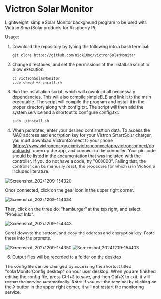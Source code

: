# Victron Solar Monitor
Lightweight, simple Solar Monitor background program to be used with Victron SmartSolar products for Raspberry Pi.

Usage:
1. Download the repository by typing the following into a bash terminal:
   ```
   git clone https://github.com/nick10mc/victronSolarMonitor
   ```
2. Change directories, and set the permissions of the install.sh script to allow execution.
   ```
   cd victronSolarMonitor
   sudo chmod +x insall.sh
   ```
3. Run the installation script, which will download all neccessary dependencies. This will also compile simpleBLE and link it to the main executable. The script will compile the program and install it in the proper directory along with config.txt. The script will then add the system service and a shortcut to configure config.txt.
   ```
   sudo ./install.sh
   ```
4. When prompted, enter your desired confirmation data. To access the MAC address and encryption key for your Victron SmartSolar charger, you must download VictronConnect to your phone (https://www.victronenergy.com/victronconnectapp/victronconnect/downloads), open up the app, and connect to the controller. Your pin code should be listed in the documentation that was included with the controller. If you do not have a code, try "000000". Failing that, the controller can be manually reset, the procedure for which is in Victron's included literature.
   
![Screenshot_20241209-154320](https://github.com/user-attachments/assets/5f6e548e-f66d-41e2-82e2-5f29ae55b828)


Once connected, click on the gear icon in the upper right corner.

![Screenshot_20241209-154334](https://github.com/user-attachments/assets/9af79ac5-d10c-4780-ad2e-6ae36eac4dc9)


Then, click on the three dot "hamburger" at the top right, and select "Product Info".

![Screenshot_20241209-154343](https://github.com/user-attachments/assets/307a6f60-18fb-43ea-9dee-46329ea9e250)


Scroll down to the bottom, and copy the address and encryption key. Paste these into the prompts.

![Screenshot_20241209-154350](https://github.com/user-attachments/assets/eb0d4489-5a7b-4c47-b335-2aafbc90f9a3)
![Screenshot_20241209-154403](https://github.com/user-attachments/assets/efd1c60f-6241-4fc8-9185-1770bf9c7d75)


6. Output files will be recorded to a folder on the desktop

The config file can be changed by accessing the shortcut titled "solarMonitorConfig.desktop" on your user desktop. When you are finished editing the config file, press Ctrl+S to save, and then Ctrl+X to exit, it will restart the service automatically. Note: if you exit the terminal by clicking on the X button in the upper right corner, it will not restart the monitoring service.
